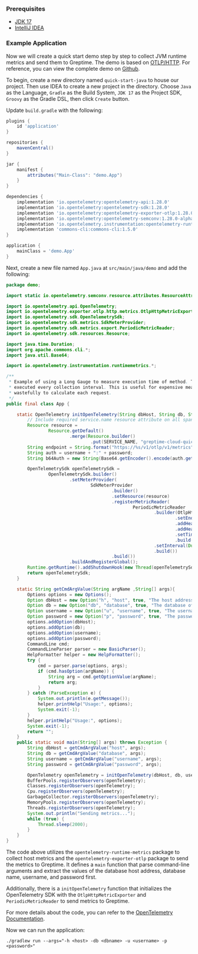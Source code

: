 
### Prerequisites

* [JDK 17](https://openjdk.org/projects/jdk/17/)
* [IntelliJ IDEA](https://www.jetbrains.com/idea/)

### Example Application

Now we will create a quick start demo step by step to collect JVM runtime metrics and send them to Greptime. The demo is based on [OTLP/HTTP](https://opentelemetry.io/). For reference, you can view the complete demo on [Github](https://github.com/GreptimeCloudStarters/quick-start-java).


To begin, create a new directory named `quick-start-java` to house our project. Then use IDEA to create a new project in the directory. Choose `Java` as the Language, `Gradle` as the Build System, `JDK 17` as the Project SDK, `Groovy` as the Gradle DSL, then click `Create` button.

Update `build.gradle` with the following:

```groovy
plugins {
    id 'application'
}

repositories {
    mavenCentral()
}

jar {
    manifest {
        attributes("Main-Class": "demo.App")
    }
}

dependencies {
    implementation 'io.opentelemetry:opentelemetry-api:1.28.0'
    implementation 'io.opentelemetry:opentelemetry-sdk:1.28.0'
    implementation 'io.opentelemetry:opentelemetry-exporter-otlp:1.28.0'
    implementation 'io.opentelemetry:opentelemetry-semconv:1.28.0-alpha'
    implementation 'io.opentelemetry.instrumentation:opentelemetry-runtime-metrics:1.26.0-alpha'
    implementation 'commons-cli:commons-cli:1.5.0'
}

application {
    mainClass = 'demo.App'
}
```

Next, create a new file named `App.java` at `src/main/java/demo` and add the following:

```java
package demo;

import static io.opentelemetry.semconv.resource.attributes.ResourceAttributes.SERVICE_NAME;

import io.opentelemetry.api.OpenTelemetry;
import io.opentelemetry.exporter.otlp.http.metrics.OtlpHttpMetricExporter;
import io.opentelemetry.sdk.OpenTelemetrySdk;
import io.opentelemetry.sdk.metrics.SdkMeterProvider;
import io.opentelemetry.sdk.metrics.export.PeriodicMetricReader;
import io.opentelemetry.sdk.resources.Resource;

import java.time.Duration;
import org.apache.commons.cli.*;
import java.util.Base64;

import io.opentelemetry.instrumentation.runtimemetrics.*;

/**
 * Example of using a Long Gauge to measure execution time of method. The gauge callback will get
 * executed every collection interval. This is useful for expensive measurements that would be
 * wastefully to calculate each request.
 */
public final class App {

    static OpenTelemetry initOpenTelemetry(String dbHost, String db, String username, String password) {
        // Include required service.name resource attribute on all spans and metrics
        Resource resource =
                Resource.getDefault()
                        .merge(Resource.builder()
                                .put(SERVICE_NAME, "greptime-cloud-quick-start-java").build());
        String endpoint = String.format("https://%s/v1/otlp/v1/metrics", dbHost);
        String auth = username + ":" + password;
        String b64Auth = new String(Base64.getEncoder().encode(auth.getBytes()));

        OpenTelemetrySdk openTelemetrySdk =
                OpenTelemetrySdk.builder()
                        .setMeterProvider(
                                SdkMeterProvider
                                        .builder()
                                        .setResource(resource)
                                        .registerMetricReader(
                                                PeriodicMetricReader
                                                        .builder(OtlpHttpMetricExporter.builder()
                                                                .setEndpoint(endpoint)
                                                                .addHeader("x-greptime-db-name", db)
                                                                .addHeader("Authorization", String.format("Basic %s", b64Auth))
                                                                .setTimeout(Duration.ofSeconds(5))
                                                                .build())
                                                        .setInterval(Duration.ofSeconds(2))
                                                        .build())
                                        .build())
                        .buildAndRegisterGlobal();
        Runtime.getRuntime().addShutdownHook(new Thread(openTelemetrySdk::close));
        return openTelemetrySdk;
    }

    static String getCmdArgValue(String argName ,String[] args){
        Options options = new Options();
        Option dbHost = new Option("h", "host", true, "The host address of the GreptimeCloud database");
        Option db = new Option("db", "database", true, "The database of the GreptimeCloud database");
        Option username = new Option("u", "username", true, "The username of the database");
        Option password = new Option("p", "password", true, "The password of the database");
        options.addOption(dbHost);
        options.addOption(db);
        options.addOption(username);
        options.addOption(password);
        CommandLine cmd;
        CommandLineParser parser = new BasicParser();
        HelpFormatter helper = new HelpFormatter();
        try {
            cmd = parser.parse(options, args);
            if (cmd.hasOption(argName)) {
                String arg = cmd.getOptionValue(argName);
                return arg;
            }
        } catch (ParseException e) {
            System.out.println(e.getMessage());
            helper.printHelp("Usage:", options);
            System.exit(-1);
        }
        helper.printHelp("Usage:", options);
        System.exit(-1);
        return "";
    }
    public static void main(String[] args) throws Exception {
        String dbHost = getCmdArgValue("host", args);
        String db = getCmdArgValue("database", args);
        String username = getCmdArgValue("username", args);
        String password = getCmdArgValue("password", args);

        OpenTelemetry openTelemetry = initOpenTelemetry(dbHost, db, username, password);
        BufferPools.registerObservers(openTelemetry);
        Classes.registerObservers(openTelemetry);
        Cpu.registerObservers(openTelemetry);
        GarbageCollector.registerObservers(openTelemetry);
        MemoryPools.registerObservers(openTelemetry);
        Threads.registerObservers(openTelemetry);
        System.out.println("Sending metrics...");
        while (true) {
            Thread.sleep(2000);
        }
    }
}

```

The code above utilizes the `opentelemetry-runtime-metrics` package to collect host metrics and the `opentelemetry-exporter-otlp` package to send the metrics to Greptime. It defines a `main` function that parse command-line arguments and extract the values of the database host address, database name, username, and password first.

Additionally, there is a `initOpenTelemetry` function that initializes the OpenTelemetry SDK with the `OtlpHttpMetricExporter` and `PeriodicMetricReader` to send metrics to Greptime.

For more details about the code, you can refer to the [OpenTelemetry Documentation](https://opentelemetry.io/docs/instrumentation/java/getting-started/).

Now we can run the application:

```shell
./gradlew run --args="-h <host> -db <dbname> -u <username> -p <password>"
```
